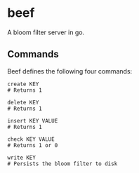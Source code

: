 # beef

A bloom filter server in go.

## Commands
Beef defines the following four commands:

```
create KEY
# Returns 1

delete KEY
# Returns 1

insert KEY VALUE
# Returns 1

check KEY VALUE
# Returns 1 or 0

write KEY
# Persists the bloom filter to disk
```